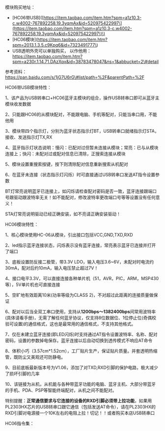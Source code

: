 模块购买地址：

* \[HC06带USB\]\([https://item.taobao.com/item.htm?spm=a1z10.3-c.w4002-767892258.19.3yqmAx&id=520975422997\](https://item.taobao.com/item.htm?spm=a1z10.3-c.w4002-767892258.19.3yqmAx&id=520975422997\)\)
* \[HC06模块\]\(https://item.taobao.com/item.htm?spm=2013.1.3.5.c9Kpq6&id=7323491777\)
* USB透明外壳可以单独购买， 以作他用： https://item.taobao.com/item.htm?spm=a230r.1.14.71.DAzXqx&id=38783478047&ns=1&abbucket=2\#detail

参考资料： https://pan.baidu.com/s/1jG7U6rG\#list/path=%2F&parentPath=%2F


HC06带USB模块特性：

1、该产品为USB转串口+HC06蓝牙主模块的组合，操作USB转串口即可从蓝牙主模块收发数据

2、只能跟HC06的从模块配对，不能跟电脑、手机等配对，只能当串口用，不能他用

3、模块带四个指示灯，分别为蓝牙状态指示灯BT，USB转串口就绪指示灯STA，接收、发送指示灯TX,RX

4、蓝牙指示灯状态说明：慢闪：已配对过但暂未连接从模块；常亮：已与从模块连接上；快闪：未配对过或配对信息已清除，正搜索连接从模块

5、模块设置重搜索按键，按下则清除配对信息重新搜索从机配对

6、在蓝牙未连接（状态指示灯闪烁）时可直接通过USB转串口发送AT指令设置参数

BT灯常亮说明蓝牙已连接上，如闪烁请检查配对密码是否一致，蓝牙连接跟端口号跟驱动跟波特率无关！如不能配对，修改波特率更改端口号等等设置没有任何意义！

STA灯常亮说明驱动已经正确安装，如不亮请正确安装驱动！



HC06模块特性：

1、核心模块使用HC-06从模块，引出接口包括VCC,GND,TXD,RXD

2、led指示蓝牙连接状态，闪烁表示没有蓝牙连接，常亮表示蓝牙已连接并打开了端口

3、底板设置防反接二极管，带3.3V LDO，输入电压3.6~6V，未配对时电流约30mA，配对后约10mA，输入电压禁止超过7V！

4、接口电平3.3V，可以直接连接各种单片机（51，AVR，PIC，ARM，MSP430等），5V单片机也可直接连接

5、空旷地有效距离10米\(功率等级为CLASS 2\)，不对超过此距离的连接质量做保证

6、配对以后当全双工串口使用，支持从**1200bps～1382400bps**间常用波特率\(具体请看手册\)，无需了解任何蓝牙协议，仅支持8位数据位、1位停止位\(奇偶校验可设置\)的通信格式，这也是最常用的通信格式，不支持其他格式。

7、仅在未建立蓝牙连接\(即LED闪烁\)时支持通过AT指令设置波特率、名称、配对密码，设置的参数掉电保存。蓝牙连接以后自动切换到透传模式不响应AT命令

8、体积小巧（3.57cm\*1.52cm），工厂贴片生产，保证贴片质量。并套透明热缩管，既防尘又美观还可防静电。

9、目前底板最新版本号为V1.06，添加了对TXD,RXD引脚的保护电路，极大减少了损坏引脚的几率

10、该链接为从机，从机能与各种带蓝牙功能的电脑、蓝牙主机、大部分带蓝牙的手机、PDA、PSP等智能终端配对，从机之间不能配对。

特别提醒：**正常通信要求与它连接的设备的RXD引脚必须带上拉功能**，如果用PL2303HX芯片的USB转串口跟它通信（包括发送AT命令），请在PL2303HX的RXD引脚对电源接一个10K左右的电阻上拉！切记！！或者购买本店USB转串口



HC06指令集：









































